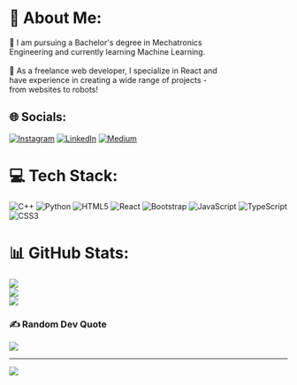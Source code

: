 # 💫 About Me:
🔭 I am pursuing a Bachelor's degree in Mechatronics <br>Engineering and currently learning Machine Learning. <br><br>🌱 As a freelance web developer, I specialize in React and <br>have experience in creating a wide range of projects - <br>from websites to robots!


## 🌐 Socials:
[![Instagram](https://img.shields.io/badge/Instagram-%23E4405F.svg?logo=Instagram&logoColor=white)](https://instagram.com/isaim.r) [![LinkedIn](https://img.shields.io/badge/LinkedIn-%230077B5.svg?logo=linkedin&logoColor=white)](https://linkedin.com/in/saim-raza-933a74267) [![Medium](https://img.shields.io/badge/Medium-12100E?logo=medium&logoColor=white)](https://medium.com/@Saim.R) 

# 💻 Tech Stack:
![C++](https://img.shields.io/badge/c++-%2300599C.svg?style=for-the-badge&logo=c%2B%2B&logoColor=white) ![Python](https://img.shields.io/badge/python-3670A0?style=for-the-badge&logo=python&logoColor=ffdd54) ![HTML5](https://img.shields.io/badge/html5-%23E34F26.svg?style=for-the-badge&logo=html5&logoColor=white) ![React](https://img.shields.io/badge/react-%2320232a.svg?style=for-the-badge&logo=react&logoColor=%2361DAFB) ![Bootstrap](https://img.shields.io/badge/bootstrap-%238511FA.svg?style=for-the-badge&logo=bootstrap&logoColor=white) ![JavaScript](https://img.shields.io/badge/javascript-%23323330.svg?style=for-the-badge&logo=javascript&logoColor=%23F7DF1E) ![TypeScript](https://img.shields.io/badge/typescript-%23007ACC.svg?style=for-the-badge&logo=typescript&logoColor=white) ![CSS3](https://img.shields.io/badge/css3-%231572B6.svg?style=for-the-badge&logo=css3&logoColor=white)
# 📊 GitHub Stats:
![](https://github-readme-stats.vercel.app/api?username=Ironcladhealer&theme=dark&hide_border=false&include_all_commits=false&count_private=false)<br/>
![](https://github-readme-streak-stats.herokuapp.com/?user=Ironcladhealer&theme=dark&hide_border=false)<br/>
![](https://github-readme-stats.vercel.app/api/top-langs/?username=Ironcladhealer&theme=dark&hide_border=false&include_all_commits=false&count_private=false&layout=compact)

### ✍️ Random Dev Quote
![](https://quotes-github-readme.vercel.app/api?type=horizontal&theme=dark)

---
[![](https://visitcount.itsvg.in/api?id=Ironcladhealer&icon=2&color=4)](https://visitcount.itsvg.in)

<!-- Proudly created with GPRM ( https://gprm.itsvg.in ) -->
